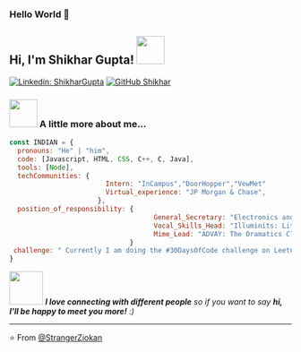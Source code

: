 ### Hello World 👋  

<!--
**StrangerZiokan/StrangerZiokan** is a ✨ _special_ ✨ repository because its `README.md` (this file) appears on your GitHub profile.

Here are some ideas to get you started:
- 🔭 I’m currently working on ...
- 🌱 I’m currently learning ...
- 👯 I’m looking to collaborate on ...
- 🤔 I’m looking for help with ...
- 💬 Ask me about ...
- 📫 How to reach me: ...
- 😄 Pronouns: ...
- ⚡ Fun fact: ...
-->
<h2> Hi, I'm Shikhar Gupta! <img src="https://media.giphy.com/media/mGcNjsfWAjY5AEZNw6/giphy.gif" width="50"></h2>
<!--img align='right' src="https://media.giphy.com/media/ieyl9zmCjO4b4t6qoY/giphy.gif" width="230"-->

[![Linkedin: ShikharGupta](https://img.shields.io/badge/-ShikharGupta-blue?style=flat-square&logo=Linkedin&logoColor=white&link=https://www.linkedin.com/in/shikhar-gupta-a02515172/)](https://www.linkedin.com/in/shikhar-gupta-a02515172/)
[![GitHub Shikhar](https://img.shields.io/github/followers/thaiane?label=follow&style=social)](https://git.io/JUcqO)


### <img src="https://media.giphy.com/media/VgCDAzcKvsR6OM0uWg/giphy.gif" width="50"> A little more about me...  

```javascript
const INDIAN = {
  pronouns: "He" | "him",
  code: [Javascript, HTML, CSS, C++, C, Java],
  tools: [Node],
  techCommunities: {
                        Intern: "InCampus","DoorHopper","VewMet"
                        Virtual_experience: "JP Morgan & Chase",
                      },
  position_of_responsibility: {
                                    General_Secretary: "Electronics and Communication Society",
                                    Vocal_Skills_Head: "Illuminits: Literary Publication and Fine Arts Society",
                                    Mime_Lead: "ADVAY: The Dramatics Club"
                              }
 challenge: " Currently I am doing the #30DaysOfCode challenge on LeetCode to hone my competitive coding skills"
}
```

<img src="https://media.giphy.com/media/LnQjpWaON8nhr21vNW/giphy.gif" width="60"> <em><b>I love connecting with different people</b> so if you want to say <b>hi, I'll be happy to meet you more!</b> :)</em>

---

⭐️ From [@StrangerZiokan](https://git.io/JUcqO)
